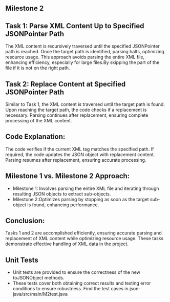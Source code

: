 ## Milestone 2

## Task 1: Parse XML Content Up to Specified JSONPointer Path
The XML content is recursively traversed until the specified JSONPointer path is reached. Once the target path is identified, parsing halts, optimizing resource usage. This approach avoids parsing the entire XML file, enhancing efficiency, especially for large files.By skipping the part of the file if it is not on the right path.

## Task 2: Replace Content at Specified JSONPointer Path
Similar to Task 1, the XML content is traversed until the target path is found.
Upon reaching the target path, the code checks if a replacement is necessary.
Parsing continues after replacement, ensuring complete processing of the XML content.

## Code Explanation:
The code verifies if the current XML tag matches the specified path.
If required, the code updates the JSON object with replacement content.
Parsing resumes after replacement, ensuring accurate processing.

## Milestone 1 vs. Milestone 2 Approach:
- Milestone 1: Involves parsing the entire XML file and iterating through resulting JSON objects to extract sub-objects.
- Milestone 2:Optimizes parsing by stopping as soon as the target sub-object is found, enhancing performance.

## Conclusion:
Tasks 1 and 2 are accomplished efficiently, ensuring accurate parsing and replacement of XML content while optimizing resource usage. These tasks demonstrate effective handling of XML data in the project.

## Unit Tests
- Unit tests are provided to ensure the correctness of the new toJSONObject methods.
- These tests cover both obtaining correct results and testing error conditions to ensure robustness. Find the test cases in json-java/src/main/M2test.java
